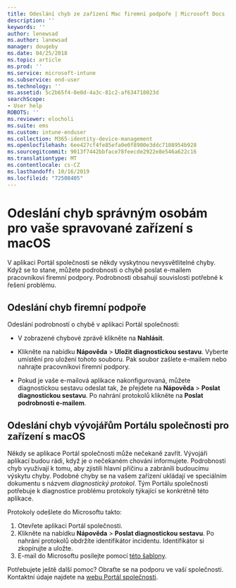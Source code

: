 ```yaml
---
title: Odeslání chyb ze zařízení Mac firemní podpoře | Microsoft Docs
description: ''
keywords: ''
author: lenewsad
ms.author: lanewsad
manager: dougeby
ms.date: 04/25/2018
ms.topic: article
ms.prod: ''
ms.service: microsoft-intune
ms.subservice: end-user
ms.technology: ''
ms.assetid: 5c2b65f4-0e0d-4a3c-81c2-af634718023d
searchScope:
- User help
ROBOTS: ''
ms.reviewer: elocholi
ms.suite: ems
ms.custom: intune-enduser
ms.collection: M365-identity-device-management
ms.openlocfilehash: 6ee427cf4fe85efa0e0f8900e3ddc7108954b928
ms.sourcegitcommit: 9013f7442bbface78feecde2922e8e546a622c16
ms.translationtype: MT
ms.contentlocale: cs-CZ
ms.lasthandoff: 10/16/2019
ms.locfileid: "72508405"
---
```

# <a name="submit-errors-to-the-right-people-for-your-managed-macos-device"></a>Odeslání chyb správným osobám pro vaše spravované zařízení s macOS

V aplikaci Portál společnosti se někdy vyskytnou nevysvětlitelné chyby. Když se to stane, můžete podrobnosti o chybě poslat e-mailem pracovníkovi firemní podpory. Podrobnosti obsahují souvislosti potřebné k řešení problému.

## <a name="send-errors-to-your-company-support"></a>Odeslání chyb firemní podpoře

Odeslání podrobností o chybě v aplikaci Portál společnosti:

- V zobrazené chybové zprávě klikněte na **Nahlásit**.

- Klikněte na nabídku **Nápověda** > **Uložit diagnostickou sestavu**. Vyberte umístění pro uložení tohoto souboru. Pak soubor zašlete e-mailem nebo nahrajte pracovníkovi firemní podpory.

- Pokud je vaše e-mailová aplikace nakonfigurovaná, můžete diagnostickou sestavu odeslat tak, že přejdete na **Nápověda** > **Poslat diagnostickou sestavu**. Po nahrání protokolů klikněte na **Poslat podrobnosti e-mailem**.

## <a name="send-errors-to-the-company-portal-developers-for-macos-devices"></a>Odeslání chyb vývojářům Portálu společnosti pro zařízení s macOS

Někdy se aplikace Portál společnosti může nečekaně zavřít. Vývojáři aplikací budou rádi, když je o nečekaném chování informujete. Podrobnosti chyb využívají k tomu, aby zjistili hlavní příčinu a zabránili budoucímu výskytu chyby. Podobné chyby se na vašem zařízení ukládají ve speciálním dokumentu s názvem _diagnostický protokol_. Tým Portálu společnosti potřebuje k diagnostice problému protokoly týkající se konkrétně této aplikace.

Protokoly odešlete do Microsoftu takto:

1. Otevřete aplikaci Portál společnosti.
2. Klikněte na nabídku **Nápověda** > **Poslat diagnostickou sestavu**.  Po nahrání protokolů obdržíte identifikátor incidentu. Identifikátor si zkopírujte a uložte.
3. E-mail do Microsoftu posílejte pomocí <a href="mailto:IntuneCPiOSfeedback@microsoft.com?subject=My Company Portal App Closed Unexpectedly&body=Paste your incident ID and describe the incident here.">této šablony</a>.

Potřebujete ještě další pomoc? Obraťte se na podporu ve vaší společnosti. Kontaktní údaje najdete na [webu Portál společnosti](https://go.microsoft.com/fwlink/?linkid=2010980).
